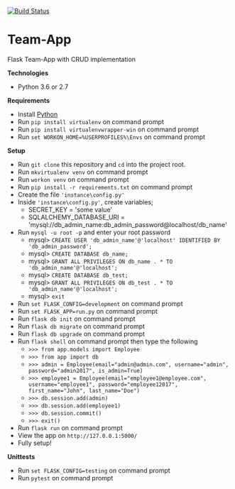 [![Build Status](https://travis-ci.org/Rwothoromo/Team-App.svg?branch=master)](https://travis-ci.org/Rwothoromo/Team-App)

# Team-App
Flask Team-App with CRUD implementation

**Technologies**
* Python 3.6 or 2.7

**Requirements**
* Install [Python](https://www.python.org/downloads/)
* Run `pip install virtualenv` on command prompt
* Run `pip install virtualenvwrapper-win` on command prompt
* Run `set WORKON_HOME=%USERPROFILES%\Envs` on command prompt

**Setup**
* Run `git clone` this repository and `cd` into the project root.
* Run `mkvirtualenv venv` on command prompt
* Run `workon venv` on command prompt
* Run `pip install -r requirements.txt` on command prompt
* Create the file `'instance\config.py'`
* Inside `'instance\config.py'`, create variables;
    - SECRET_KEY = 'some value'
    - SQLALCHEMY_DATABASE_URI = 'mysql://db_admin_name:db_admin_password@localhost/db_name'
* Run `mysql -u root -p` and enter your root password
    - mysql> `CREATE USER 'db_admin_name'@'localhost' IDENTIFIED BY 'db_admin_password';`
    - mysql> `CREATE DATABASE db_name;`
    - mysql> `GRANT ALL PRIVILEGES ON db_name . * TO 'db_admin_name'@'localhost';`
    - mysql> `CREATE DATABASE db_test;`
    - mysql> `GRANT ALL PRIVILEGES ON db_test . * TO 'db_admin_name'@'localhost';`
    - mysql> `exit`
* Run `set FLASK_CONFIG=development` on command prompt
* Run `set FLASK_APP=run.py` on command prompt
* Run `flask db init` on command prompt
* Run `flask db migrate` on command prompt
* Run `flask db upgrade` on command prompt
* Run `flask shell` on command prompt then type the following
    - `>>> from app.models import Employee`
    - `>>> from app import db`
    - `>>> admin = Employee(email="admin@admin.com", username="admin", password="admin2017", is_admin=True)`
    - `>>> employee1 = Employee(email="employee1@employee.com", username="employee1", password="employee12017", first_name="John", last_name="Doe")`
    - `>>> db.session.add(admin)`
    - `>>> db.session.add(employee1)`
    - `>>> db.session.commit()`
    - `>>> exit()`
* Run `flask run` on command prompt
* View the app on `http://127.0.0.1:5000/`
* Fully setup!

**Unittests**
* Run `set FLASK_CONFIG=testing` on command prompt
* Run `pytest` on command prompt
